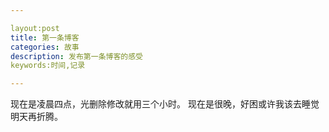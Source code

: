 ```yaml
---

layout:post
title: 第一条博客
categories: 故事
description: 发布第一条博客的感受
keywords:时间,记录

---
```


现在是凌晨四点，光删除修改就用三个小时。
现在是很晚，好困或许我该去睡觉明天再折腾。
